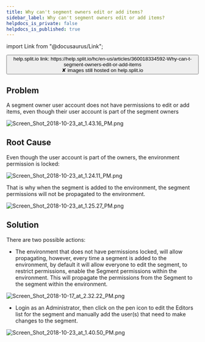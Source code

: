 ```yaml
---
title: Why can't segment owners edit or add items?
sidebar_label: Why can't segment owners edit or add items?
helpdocs_is_private: false
helpdocs_is_published: true
---
```


import Link from "@docusaurus/Link";

<p>
  <button style={{borderRadius:'8px', border:'1px', fontFamily:'Courier New', fontWeight:'800', textAlign:'left'}}> help.split.io link: https://help.split.io/hc/en-us/articles/360018334592-Why-can-t-segment-owners-edit-or-add-items <br /> ✘ images still hosted on help.split.io </button>
</p>

## Problem

<p>
  A segment owner user account does not have permissions to edit or add items,
  even though their user account is part of the segment owners
</p>
<p>
  <img src="https://help.split.io/hc/article_attachments/360014012731/Screen_Shot_2018-10-23_at_1.43.16_PM.png" alt="Screen_Shot_2018-10-23_at_1.43.16_PM.png" />
</p>

## Root Cause

<p>
  Even though the user account is part of the owners, the environment permission
  is locked:
</p>
<p>
  <img src="https://help.split.io/hc/article_attachments/360014000692/Screen_Shot_2018-10-23_at_1.24.11_PM.png" alt="Screen_Shot_2018-10-23_at_1.24.11_PM.png" />
</p>
<p>
  That is why when the segment is added to the environment, the segment permissions
  will not be propagated to the environment.
</p>
<p>
  <img src="https://help.split.io/hc/article_attachments/360014000712/Screen_Shot_2018-10-23_at_1.25.27_PM.png" alt="Screen_Shot_2018-10-23_at_1.25.27_PM.png" />
</p>

## Solution

<p>There are two possible actions:</p>
<ul>
  <li>
    The environment that does not have permissions locked, will allow propagating,
    however, every time a segment is added to the environment, by default it
    will allow everyone to edit the segment, to restrict permissions, enable
    the Segment permissions within the environment. This will propagate the permissions
    from the Segment to the segment within the environment.
  </li>
</ul>
<p>
  <img src="https://help.split.io/hc/article_attachments/360014012891/Screen_Shot_2018-10-17_at_2.32.22_PM.png" alt="Screen_Shot_2018-10-17_at_2.32.22_PM.png" />
</p>
<ul>
  <li>
    Login as an Administrator, then click on the pen icon to edit the Editors
    list for the segment and manually add the user(s) that need to make changes
    to the segment.
  </li>
</ul>
<p>
  <img src="https://help.split.io/hc/article_attachments/360014000892/Screen_Shot_2018-10-23_at_1.40.50_PM.png" alt="Screen_Shot_2018-10-23_at_1.40.50_PM.png" />
</p>